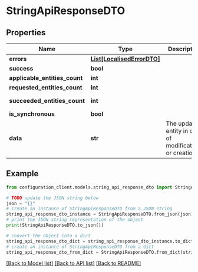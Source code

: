 # StringApiResponseDTO


## Properties

Name | Type | Description | Notes
------------ | ------------- | ------------- | -------------
**errors** | [**List[LocalisedErrorDTO]**](LocalisedErrorDTO.md) |  | [optional] 
**success** | **bool** |  | [optional] 
**applicable_entities_count** | **int** |  | [optional] 
**requested_entities_count** | **int** |  | [optional] 
**succeeded_entities_count** | **int** |  | [optional] [readonly] 
**is_synchronous** | **bool** |  | [optional] 
**data** | **str** | The updated entity in case of modifications or creation | [optional] 

## Example

```python
from configuration_client.models.string_api_response_dto import StringApiResponseDTO

# TODO update the JSON string below
json = "{}"
# create an instance of StringApiResponseDTO from a JSON string
string_api_response_dto_instance = StringApiResponseDTO.from_json(json)
# print the JSON string representation of the object
print(StringApiResponseDTO.to_json())

# convert the object into a dict
string_api_response_dto_dict = string_api_response_dto_instance.to_dict()
# create an instance of StringApiResponseDTO from a dict
string_api_response_dto_from_dict = StringApiResponseDTO.from_dict(string_api_response_dto_dict)
```
[[Back to Model list]](../README.md#documentation-for-models) [[Back to API list]](../README.md#documentation-for-api-endpoints) [[Back to README]](../README.md)



